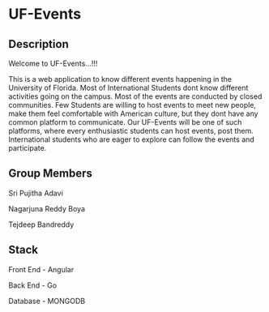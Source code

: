 
# UF-Events




##  Description
Welcome to UF-Events...!!!

This is a web application to know different events happening in the University of Florida. Most of International Students dont know different activities going on the campus. Most of the events are conducted by closed communities. Few Students are willing to host events to meet new people, make them feel comfortable with American culture, but they dont have any common platform to communicate. Our UF-Events will be one of such platforms, where every enthusiastic students can host events, post them. International students who are eager to explore can follow the events and participate.


## Group Members
Sri Pujitha Adavi

Nagarjuna Reddy Boya

Tejdeep Bandreddy
## Stack
Front End - Angular

Back End - Go

Database - MONGODB
